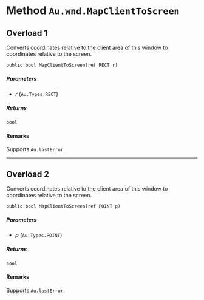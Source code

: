 # Method `Au.wnd.MapClientToScreen`

## Overload 1

Converts coordinates relative to the client area of this window to coordinates relative to the screen.

```
public bool MapClientToScreen(ref RECT r)
```

##### Parameters

- *r*  (`Au.Types.RECT`)

##### Returns

`bool`

#### Remarks

Supports `Au.lastError`.

* * *

## Overload 2

Converts coordinates relative to the client area of this window to coordinates relative to the screen.

```
public bool MapClientToScreen(ref POINT p)
```

##### Parameters

- *p*  (`Au.Types.POINT`)

##### Returns

`bool`

#### Remarks

Supports `Au.lastError`.